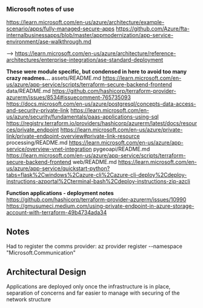 ### Microsoft notes of use
https://learn.microsoft.com/en-us/azure/architecture/example-scenario/apps/fully-managed-secure-apps
https://github.com/Azure/fta-internalbusinessapps/blob/master/appmodernization/app-service-environment/ase-walkthrough.md

--> https://learn.microsoft.com/en-us/azure/architecture/reference-architectures/enterprise-integration/ase-standard-deployment

**These were module specific, but condensed in here to avoid too many crazy readmes...**
assets/README.md
https://learn.microsoft.com/en-us/azure/app-service/scripts/terraform-secure-backend-frontend
data/README.md
https://github.com/hashicorp/terraform-provider-azurerm/issues/8534#issuecomment-765735093
https://docs.microsoft.com/en-us/azure/postgresql/concepts-data-access-and-security-private-link
https://learn.microsoft.com/en-us/azure/security/fundamentals/paas-applications-using-sql
https://registry.terraform.io/providers/hashicorp/azurerm/latest/docs/resources/private_endpoint
https://learn.microsoft.com/en-us/azure/private-link/private-endpoint-overview#private-link-resource
processing/README.md
https://learn.microsoft.com/en-us/azure/app-service/overview-vnet-integration
pygeoapi/README.md
https://learn.microsoft.com/en-us/azure/app-service/scripts/terraform-secure-backend-frontend
web/README.md
https://learn.microsoft.com/en-us/azure/app-service/quickstart-python?tabs=flask%2Cwindows%2Cazure-cli%2Cazure-cli-deploy%2Cdeploy-instructions-azportal%2Cterminal-bash%2Cdeploy-instructions-zip-azcli

**Function applications - deployment notes**
https://github.com/hashicorp/terraform-provider-azurerm/issues/10990
https://gmusumeci.medium.com/using-private-endpoint-in-azure-storage-account-with-terraform-49b4734ada34

## Notes

Had to register the comms provider: az provider register --namespace "Microsoft.Communication"

## Architectural Design

Applications are deployed only once the infrastructure is in place, separation of concerns
and far easier to manage with securing of the network structure
